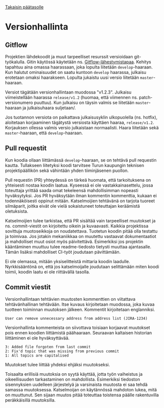 [Takaisin päätasolle](./README.md)

# Versionhallinta

## Gitflow

Projektien lähdekoodit ja muut tarpeelliset resurssit versioidaan
git-työkalulla. Gitin käytössä käytetään
ns. [Gitflow-lähestymistapaa](https://www.atlassian.com/git/tutorials/comparing-workflows/gitflow-workflow). Kehitys
tapahtuu aina omassa haarassaan, joka lopulta liitetään
`develop`-haaraan. Kun halutut ominaisuudet on saatu kuntoon `develop`
haarassa, julkaisu erotetaan omaksi haarakseen. Lopulta jukaistu uusi
versio liitetään `master`-haaraan.

Versiot tägätään versionhallintaan muodossa "v1.2.3". Julkaisu
viimeistellään haarassa `release/v1.2` (huomaa, että viimennen
ns. patch-versionumero puuttuu).  Kun julkaisu on täysin valmis se
liitetään `master`-haaraan ja julkaisuhaara suljetaan/.

Jos tuotannon versiota on paikattava julkaisusyklin ulkopuolella
(ns. hotfix), aloitetaan korjaaminen tägätystä versiosta käyttäen
haaraa, `release/v1.2`.  Korjauksen ollessa valmis versio julkaistaan
normaalisti. Haara liitetään sekä `master`-haaraan, että
`develop`-haaraan.

## Pull requestit

Kun koodia ollaan liittämässä `develop`-haaraan, se on tehtävä pull
requestin kautta.  Tullakseen liitetyksi koodi tarvitsee Turun
kaupungin teknisen projektipäällikön sekä vähintään yhden
tiiminjäsenen puollon.

Pull requestin (PR) yhteydessä on tärkeä huomata, että tarkoituksena on
yhteisesti nostaa koodin laatua. Kyseessä ei ole vastakkainasettelu,
jossa toteuttaja yrittää saada omat tekeleensä mahdollisimman nopeasti
hyväksytyksi. Jos PR hyväksytään ilman kommentin kommenttia, kukaan ei
todennäköisesti oppinut mitään. Katselmoijien tehtävänä on tarjota
tuoreet silmäparit, joitka eivät ole vielä sokaistuneet toteuttajan
keräämistä oletuksista.

Katselmoijien tulee tarkistaa, että PR sisältää vain tarpeelliset
muutokset ja ns. commit-viestit on kirjoitettu oikein ja
kuvaavasti. Kaikkia projektissa sovittuja muotoseikkoja on
noudatettava. Tuotetun koodin pitää olla testattu ja toimivaa. Jos
jotakin mekaniikkaa on muutettu vastaavat dokumentaatiot ja
mahdolliset muut osiot myös päivitettävä. Esimerkiksi jos projektin
kääntäminen muuttuu tulee readme-tiedosto tietysti muuttaa
ajantasalle. Tämän lisäksi mahdolliset CI-työt joudutaan pävittämään.

Ei ole olemassa, mitään yksiselitteistä mittaria koodin
laadulle. Nyrkkisääntönä on, että jos katselmoijalle joudutaan
selittämään miten koodi toimii, koodin laatu ei ole riittävällä
tasolla.

## Commit viestit

Versionhallintaan tehtävien muutosten kommenttien on viitattava
tehtävänhallinan tehtävään. Itse kuvaus kirjoitetaan muodossa, joka
kuvaa tuotteen toiminnan muutoksen jälkeen. Kommentit kirjoitetaan
englanniksi.

    User can remove unnecessary address from address list (JIRA-1234)

Versionhallinta kommenteista on siivottava toisiaan korjaavat
muutokset pois ennen koodien liittämistä päähaaraan. Seuraavan
kaltaisen historian liittäminen ei ole hyväksyttävää.

    3: Added file forgoten from last commit
    2: Fix'd topic that was missing from previous commit
    1: All topics are capitalised

Muutokset tulee liittää yhdeksi ehjäksi muutokseksi.

Toisaalta erillisiä muutoksia on syytä käyttää, jotta työn vaiheistus
ja oikeellisuuden tarkastaminen on mahdollista. Esimerkiksi tiedoston
sisennyksien uudelleen järjestelyä ja varsinaista muutosta ei saa
tehdä samassa muutoksessa. Katselmoijan on käytännössä mahdoton lukea,
mitä on muuttunut. Sen sijaan muutos pitää toteuttaa toistensa päälle
rakentuvilla peräkkäisillä muutoksilla.
